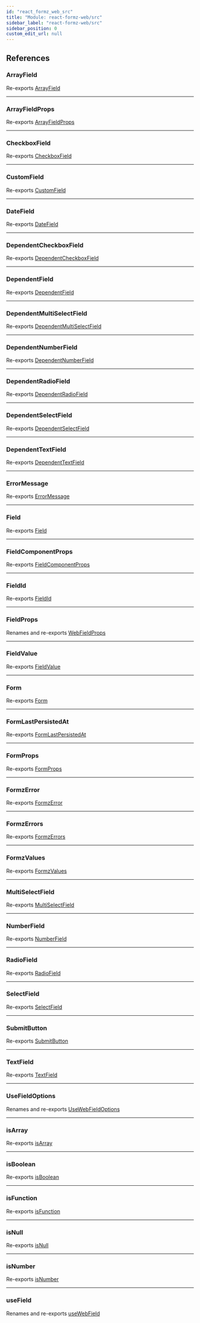 ```yaml
---
id: "react_formz_web_src"
title: "Module: react-formz-web/src"
sidebar_label: "react-formz-web/src"
sidebar_position: 0
custom_edit_url: null
---
```


## References

### ArrayField

Re-exports [ArrayField](react_formz_web_src_components_ArrayField_ArrayField.md#arrayfield)

___

### ArrayFieldProps

Re-exports [ArrayFieldProps](react_formz_web_src_components_ArrayField_ArrayField_types.md#arrayfieldprops)

___

### CheckboxField

Re-exports [CheckboxField](react_formz_web_src_components_Field_Field_extras.md#checkboxfield)

___

### CustomField

Re-exports [CustomField](react_formz_web_src_components_CustomField_CustomField.md#customfield)

___

### DateField

Re-exports [DateField](react_formz_web_src_components_Field_Field_extras.md#datefield)

___

### DependentCheckboxField

Re-exports [DependentCheckboxField](react_formz_web_src_components_DependentField_DependentField_extras.md#dependentcheckboxfield)

___

### DependentField

Re-exports [DependentField](react_formz_web_src_components_DependentField_DependentField.md#dependentfield)

___

### DependentMultiSelectField

Re-exports [DependentMultiSelectField](react_formz_web_src_components_DependentField_DependentField_extras.md#dependentmultiselectfield)

___

### DependentNumberField

Re-exports [DependentNumberField](react_formz_web_src_components_DependentField_DependentField_extras.md#dependentnumberfield)

___

### DependentRadioField

Re-exports [DependentRadioField](react_formz_web_src_components_DependentField_DependentField_extras.md#dependentradiofield)

___

### DependentSelectField

Re-exports [DependentSelectField](react_formz_web_src_components_DependentField_DependentField_extras.md#dependentselectfield)

___

### DependentTextField

Re-exports [DependentTextField](react_formz_web_src_components_DependentField_DependentField_extras.md#dependenttextfield)

___

### ErrorMessage

Re-exports [ErrorMessage](react_formz_web_src_components_ErrorMessage_ErrorMessage.md#errormessage)

___

### Field

Re-exports [Field](react_formz_web_src_components_Field_Field.md#field)

___

### FieldComponentProps

Re-exports [FieldComponentProps](../interfaces/react_formz_web_src_components_Field_Field_types.FieldComponentProps.md)

___

### FieldId

Re-exports [FieldId](react_formz_src_types_field.md#fieldid)

___

### FieldProps

Renames and re-exports [WebFieldProps](../interfaces/react_formz_web_src_components_Field_Field_types.WebFieldProps.md)

___

### FieldValue

Re-exports [FieldValue](react_formz_src_types_field.md#fieldvalue)

___

### Form

Re-exports [Form](react_formz_web_src_components_Form_Form.md#form)

___

### FormLastPersistedAt

Re-exports [FormLastPersistedAt](react_formz_web_src_components_FormLastPersistedAt_FormLastPersistedAt.md#formlastpersistedat)

___

### FormProps

Re-exports [FormProps](../interfaces/react_formz_web_src_components_Form_Form_types.FormProps.md)

___

### FormzError

Re-exports [FormzError](react_formz_src_types_form.md#formzerror)

___

### FormzErrors

Re-exports [FormzErrors](react_formz_src_types_form.md#formzerrors)

___

### FormzValues

Re-exports [FormzValues](react_formz_src_types_form.md#formzvalues)

___

### MultiSelectField

Re-exports [MultiSelectField](react_formz_web_src_components_Field_Field_extras.md#multiselectfield)

___

### NumberField

Re-exports [NumberField](react_formz_web_src_components_Field_Field_extras.md#numberfield)

___

### RadioField

Re-exports [RadioField](react_formz_web_src_components_Field_Field_extras.md#radiofield)

___

### SelectField

Re-exports [SelectField](react_formz_web_src_components_Field_Field_extras.md#selectfield)

___

### SubmitButton

Re-exports [SubmitButton](react_formz_web_src_components_SubmitButton_SubmitButton.md#submitbutton)

___

### TextField

Re-exports [TextField](react_formz_web_src_components_Field_Field_extras.md#textfield)

___

### UseFieldOptions

Renames and re-exports [UseWebFieldOptions](../interfaces/react_formz_web_src_hooks_fields_useField.UseWebFieldOptions.md)

___

### isArray

Re-exports [isArray](react_formz_src_utils_is.md#isarray)

___

### isBoolean

Re-exports [isBoolean](react_formz_src_utils_is.md#isboolean)

___

### isFunction

Re-exports [isFunction](react_formz_src_utils_is.md#isfunction)

___

### isNull

Re-exports [isNull](react_formz_src_utils_is.md#isnull)

___

### isNumber

Re-exports [isNumber](react_formz_src_utils_is.md#isnumber)

___

### useField

Renames and re-exports [useWebField](react_formz_web_src_hooks_fields_useField.md#usewebfield)
